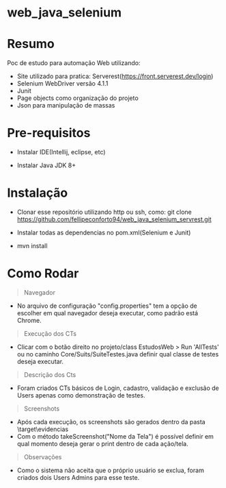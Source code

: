 # web_java_selenium

# Resumo
Poc de estudo para automação Web utilizando:
- Site utilizado para pratica: Serverest(https://front.serverest.dev/login)
- Selenium WebDriver versão 4.1.1
- Junit
- Page objects como organização do projeto
- Json para manipulação de massas

# Pre-requisitos

- Instalar IDE(Intellij, eclipse, etc)

- Instalar Java JDK 8+

# Instalação

- Clonar esse repositório utilizando http ou ssh, como:
  git clone https://github.com/fellipeconforto94/web_java_selenium_servrest.git

- Instalar todas as dependencias no pom.xml(Selenium e Junit)

- mvn install

# Como Rodar

> Navegador
- No arquivo de configuração "config.properties" tem a opção de escolher em qual navegador deseja executar, como padrão está Chrome.

> Execução dos CTs
- Clicar com o botão direito no projeto/class EstudosWeb > Run 'AllTests' ou no caminho Core/Suits/SuiteTestes.java definir qual classe de testes deseja executar.

> Descrição dos Cts
- Foram criados CTs básicos de Login, cadastro, validação e exclusão de Users apenas como demonstração de testes.

> Screenshots
- Após cada execução, os screenshots são gerados dentro da pasta \target\evidencias
- Com o método takeScreenshot("Nome da Tela") é possível definir em qual momento deseja gerar o print dentro de cada ação/tela.

> Observações
- Como o sistema não aceita que o próprio usuário se exclua, foram criados dois Users Admins para esse teste.
